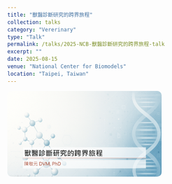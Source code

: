 ```yaml
---
title: "獸醫診斷研究的跨界旅程"
collection: talks
category: "Vererinary"
type: "Talk"
permalink: /talks/2025-NCB-獸醫診斷研究的跨界旅程-talk
excerpt: ""
date: 2025-08-15
venue: "National Center for Biomodels"
location: "Taipei, Taiwan"
---
```


<img src='/images/20250815-ncb-talk.png' alt='20250815 NCB' style='max-width: 70%; border-radius: 10px; border-color: #08264D;'>
